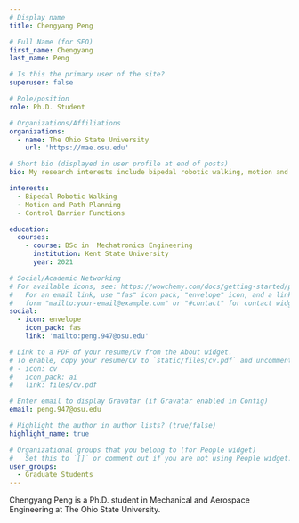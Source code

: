 ```yaml
---
# Display name
title: Chengyang Peng

# Full Name (for SEO)
first_name: Chengyang
last_name: Peng

# Is this the primary user of the site?
superuser: false

# Role/position
role: Ph.D. Student

# Organizations/Affiliations
organizations:
  - name: The Ohio State University
    url: 'https://mae.osu.edu'

# Short bio (displayed in user profile at end of posts)
bio: My research interests include bipedal robotic walking, motion and path planning, and control barrier functions.

interests:
  - Bipedal Robotic Walking
  - Motion and Path Planning
  - Control Barrier Functions

education:
  courses:
    - course: BSc in  Mechatronics Engineering
      institution: Kent State University
      year: 2021

# Social/Academic Networking
# For available icons, see: https://wowchemy.com/docs/getting-started/page-builder/#icons
#   For an email link, use "fas" icon pack, "envelope" icon, and a link in the
#   form "mailto:your-email@example.com" or "#contact" for contact widget.
social:
  - icon: envelope
    icon_pack: fas
    link: 'mailto:peng.947@osu.edu'

# Link to a PDF of your resume/CV from the About widget.
# To enable, copy your resume/CV to `static/files/cv.pdf` and uncomment the lines below.
# - icon: cv
#   icon_pack: ai
#   link: files/cv.pdf

# Enter email to display Gravatar (if Gravatar enabled in Config)
email: peng.947@osu.edu

# Highlight the author in author lists? (true/false)
highlight_name: true

# Organizational groups that you belong to (for People widget)
#   Set this to `[]` or comment out if you are not using People widget.
user_groups:
  - Graduate Students
---
```


Chengyang Peng is a Ph.D. student in  Mechanical and Aerospace Engineering at The Ohio State University.